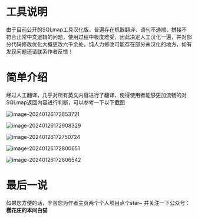# 工具说明

由于目前公开的SQLmap工具汉化版，普遍存在机器翻译、语句不通顺、拼接不符合正常中文逻辑的问题，使用过程中极度难受，因此决定人工汉化一遍，并对部分代码修改优化大概更改六千余处，纯人力修改可能存在部分未汉化的地方，如有发现问题还请联系作者反馈！ 

# 简单介绍

经过人工翻译，几乎对所有英文内容进行了翻译，使得使用者能够更加流畅的对SQLmap返回内容进行判断，可以参考一下以下截图

![image-20240126172853721](https://github.com/honmashironeko/sqlmap-cn/assets/139044047/c36cf7d0-0512-4bec-ad9f-93e6625e7800)

![image-20240126172908329](https://github.com/honmashironeko/sqlmap-cn/assets/139044047/d9aee9ff-f624-42d3-891e-10c7b87014c5)

![image-20240126172750724](https://github.com/honmashironeko/sqlmap-cn/assets/139044047/180afe3e-487b-4dcc-b84d-b63a42b5070d)

![image-20240126172800651](https://github.com/honmashironeko/sqlmap-cn/assets/139044047/1f3a9c8f-117f-4dae-9276-8cf742b5fda7)

![image-20240126172806542](https://github.com/honmashironeko/sqlmap-cn/assets/139044047/72faa354-e558-4c89-ad17-7ffe95a6f93d)

# 最后一说

如果您方便的话，辛苦您为作者主页两个个人项目点个star~ 并关注一下公众号：**樱花庄的本间白猫**

